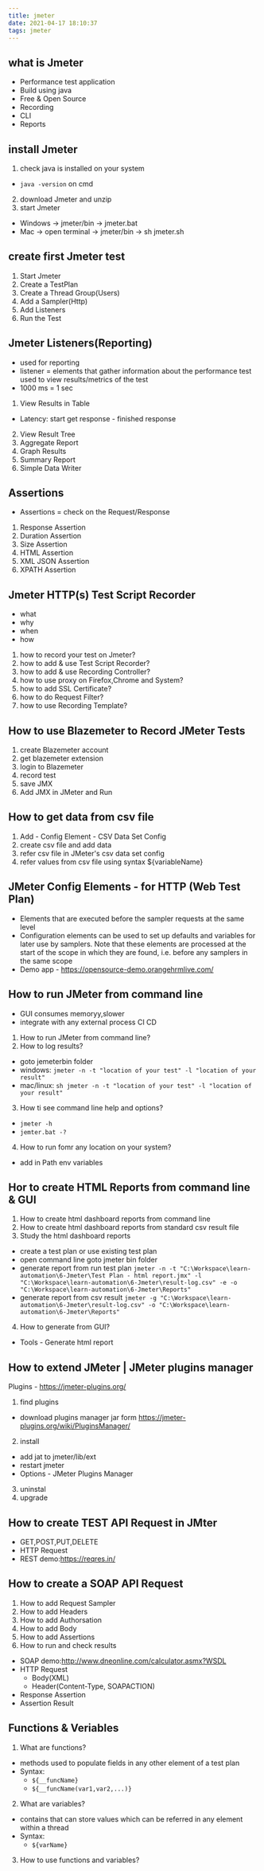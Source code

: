 ```yaml
---
title: jmeter
date: 2021-04-17 18:10:37
tags: jmeter
---
```



## what is Jmeter
- Performance test application
- Build using java
- Free & Open Source
- Recording
- CLI
- Reports

## install Jmeter
1. check java is installed on your system
- `java -version` on cmd
2. download Jmeter and unzip
3. start Jmeter
- Windows -> jmeter/bin -> jmeter.bat
- Mac -> open terminal -> jmeter/bin -> sh jmeter.sh

## create first Jmeter test
1. Start Jmeter
2. Create a TestPlan
3. Create a Thread Group(Users)
4. Add a Sampler(Http)
5. Add Listeners
6. Run the Test

## Jmeter Listeners(Reporting)
- used for reporting
- listener = elements that gather information about the performance test used to view results/metrics of the test
- 1000 ms = 1 sec
1. View Results in Table
- Latency: start get response - finished response
2. View Result Tree
3. Aggregate Report
4. Graph Results
5. Summary Report
6. Simple Data Writer

## Assertions
- Assertions = check on the Request/Response
1. Response Assertion
2. Duration Assertion
3. Size Assertion
4. HTML Assertion
5. XML JSON Assertion
6. XPATH Assertion

## Jmeter HTTP(s) Test Script Recorder
- what
- why
- when
- how
1. how to record your test on Jmeter?
2. how to add & use Test Script Recorder?
3. how to add & use Recording Controller?
4. how to use proxy on Firefox,Chrome and System?
5. how to add SSL Certificate?
6. how to do Request Filter?
7. how to use Recording Template?

## How to use Blazemeter to Record JMeter Tests
1. create Blazemeter account
2. get blazemeter extension
3. login to Blazemeter
4. record test
5. save JMX
6. Add JMX in JMeter and Run

## How to get data from csv file
1. Add - Config Element - CSV Data Set Config
2. create csv file and add data
3. refer csv file in JMeter's csv data set config
4. refer values from csv file using syntax ${variableName}

## JMeter Config Elements - for HTTP (Web Test Plan)
- Elements that are executed before the sampler requests at the same level
- Configuration elements can be used to set up defaults and variables for later use by samplers. Note that these elements are processed at the start of the scope in which they are found, i.e. before any samplers in the same scope
- Demo app - https://opensource-demo.orangehrmlive.com/

## How to run JMeter from command line
- GUI consumes memoryy,slower
- integrate with any external process CI CD
1. How to run JMeter from command line?
2. How to log results?
- goto jemeterbin folder
- windows: `jmeter -n -t "location of your test" -l "location of your result"`
- mac/linux: `sh jmeter -n -t "location of your test" -l "location of your result"`
3. How ti see command line help and options?
- `jmeter -h`
- `jemter.bat -?`
4. How to run fomr any location on your system?
- add in Path env variables

## Hor to create HTML Reports from command line & GUI
1. How to create html dashboard reports from command line
2. How to create html dashboard reports from standard csv result file
3. Study the html dashboard reports
- create a test plan or use existing test plan
- open command line goto jmeter bin folder  
- generate report from run test plan `jmeter -n -t "C:\Workspace\learn-automation\6-Jmeter\Test Plan - html report.jmx" -l "C:\Workspace\learn-automation\6-Jmeter\result-log.csv" -e -o "C:\Workspace\learn-automation\6-Jmeter\Reports"`
- generate report from csv result `jmeter -g "C:\Workspace\learn-automation\6-Jmeter\result-log.csv" -o "C:\Workspace\learn-automation\6-Jmeter\Reports"`
4. How to generate from GUI?
- Tools - Generate html report

## How to extend JMeter | JMeter plugins manager
Plugins - https://jmeter-plugins.org/
1. find plugins
- download plugins manager jar form https://jmeter-plugins.org/wiki/PluginsManager/
2. install
- add jat to jmeter/lib/ext
- restart jmeter
- Options - JMeter Plugins Manager
3. uninstal
4. upgrade

## How to create TEST API Request in JMter
- GET,POST,PUT,DELETE
- HTTP Request
- REST demo:https://reqres.in/

## How to create a SOAP API Request
1. How to add Request Sampler
2. How to add Headers
3. How to add Authorsation
4. How to add Body
5. How to add Assertions
6. How to run and check results
- SOAP demo:http://www.dneonline.com/calculator.asmx?WSDL
- HTTP Request
  - Body(XML)
  - Header(Content-Type, SOAPACTION)
- Response Assertion
- Assertion Result

## Functions & Veriables
1. What are functions?
- methods used to populate fields in any other element of a test plan
- Syntax:
  - `${__funcName}`
  - `${__funcName(var1,var2,...)}`
2. What are variables?
- contains that can store values which can be referred in any element within a thread
- Syntax:
  - `${varName}`
3. How to use functions and variables?


